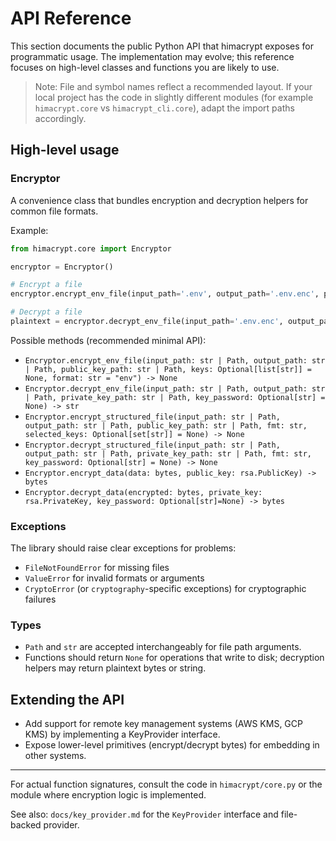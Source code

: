 # API Reference

This section documents the public Python API that himacrypt exposes for programmatic usage. The implementation may evolve; this reference focuses on high-level classes and functions you are likely to use.

> Note: File and symbol names reflect a recommended layout. If your local project has the code in slightly different modules (for example `himacrypt.core` vs `himacrypt_cli.core`), adapt the import paths accordingly.

## High-level usage

### Encryptor

A convenience class that bundles encryption and decryption helpers for common file formats.

Example:

```python
from himacrypt.core import Encryptor

encryptor = Encryptor()

# Encrypt a file
encryptor.encrypt_env_file(input_path='.env', output_path='.env.enc', public_key_path='keys/public.pem')

# Decrypt a file
plaintext = encryptor.decrypt_env_file(input_path='.env.enc', output_path='.env', private_key_path='keys/private.pem')
```

Possible methods (recommended minimal API):

- `Encryptor.encrypt_env_file(input_path: str | Path, output_path: str | Path, public_key_path: str | Path, keys: Optional[list[str]] = None, format: str = "env") -> None`
- `Encryptor.decrypt_env_file(input_path: str | Path, output_path: str | Path, private_key_path: str | Path, key_password: Optional[str] = None) -> str`
 - `Encryptor.encrypt_structured_file(input_path: str | Path, output_path: str | Path, public_key_path: str | Path, fmt: str, selected_keys: Optional[set[str]] = None) -> None`
 - `Encryptor.decrypt_structured_file(input_path: str | Path, output_path: str | Path, private_key_path: str | Path, fmt: str, key_password: Optional[str] = None) -> None`
- `Encryptor.encrypt_data(data: bytes, public_key: rsa.PublicKey) -> bytes`
- `Encryptor.decrypt_data(encrypted: bytes, private_key: rsa.PrivateKey, key_password: Optional[str]=None) -> bytes`

### Exceptions

The library should raise clear exceptions for problems:

- `FileNotFoundError` for missing files
- `ValueError` for invalid formats or arguments
- `CryptoError` (or `cryptography`-specific exceptions) for cryptographic failures

### Types

- `Path` and `str` are accepted interchangeably for file path arguments.
- Functions should return `None` for operations that write to disk; decryption helpers may return plaintext bytes or string.

## Extending the API

- Add support for remote key management systems (AWS KMS, GCP KMS) by implementing a KeyProvider interface.
- Expose lower-level primitives (encrypt/decrypt bytes) for embedding in other systems.

---

For actual function signatures, consult the code in `himacrypt/core.py` or the module where encryption logic is implemented.

See also: `docs/key_provider.md` for the `KeyProvider` interface and file-backed provider.
